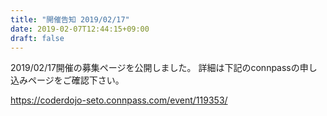 ```yaml
---
title: "開催告知 2019/02/17"
date: 2019-02-07T12:44:15+09:00
draft: false
---
```


 2019/02/17開催の募集ページを公開しました。
詳細は下記のconnpassの申し込みページをご確認下さい。

https://coderdojo-seto.connpass.com/event/119353/
